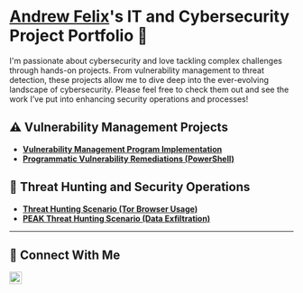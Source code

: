 # <a href="https://www.linkedin.com/in/afelix96/">Andrew Felix</a>'s IT and Cybersecurity Project Portfolio 🔐

I'm passionate about cybersecurity and love tackling complex challenges through hands-on projects. From vulnerability management to threat detection, these projects allow me to dive deep into the ever-evolving landscape of cybersecurity. Please feel free to check them out and see the work I’ve put into enhancing security operations and processes!


## ⚠️ Vulnerability Management Projects

- **[Vulnerability Management Program Implementation](https://github.com/AndrewFelix0/Vulnerability-Management-Program)**
- **[Programmatic Vulnerability Remediations (PowerShell)](https://github.com/AndrewFelix0/Programmatic-Vulnerability-Remediations)**

## 🚨 Threat Hunting and Security Operations

- **[Threat Hunting Scenario (Tor Browser Usage)](https://github.com/AndrewFelix0/Threat-Hunting)**
- **[PEAK Threat Hunting Scenario (Data Exfiltration)](https://github.com/AndrewFelix0/Data-Exfiltration)**

<hr/>

## 🤳 Connect With Me


[<img align="left" alt="___________ | LinkedIn" width="22px" src="https://cdn.jsdelivr.net/npm/simple-icons@v3/icons/linkedin.svg" />][linkedin]



[linkedin]: https://linkedin.com/in/afelix96

<!--
<img width="35" alt="image" src="https://github.com/user-attachments/assets/2f41c7cd-5ea8-4475-b451-a37161b6c3fb"> 
<img width="35" alt="image" src="https://github.com/user-attachments/assets/77649969-9910-4994-8b96-74a116cfb2a8">
-->
